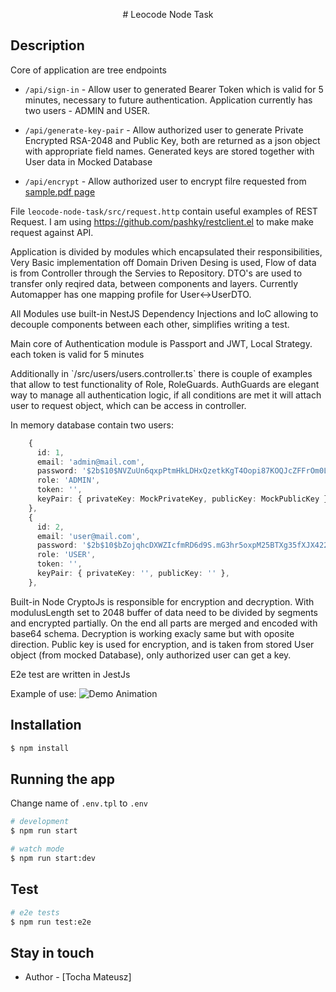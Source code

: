 <p align="center">
# Leocode Node Task
</p>

## Description

Core of application are tree endpoints 
- `/api/sign-in` - Allow user to generated Bearer Token which is valid for 5 minutes, necessary to future authentication.
Application currently has two users - ADMIN and USER.

- `/api/generate-key-pair` - Allow authorized user to generate Private Encrypted RSA-2048 and Public Key, both are returned as a json object with appropriate field names. Generated keys are stored together with User data in Mocked Database

- `/api/encrypt` - Allow authorized user to encrypt filre requested from  <a href="http://www.africau.edu/images/default/sample.pdf" target="_blank">sample.pdf page</a>

File `leocode-node-task/src/request.http` contain useful examples of REST Request.
I am using <a href="https://github.com/pashky/restclient.el" target="_blank">https://github.com/pashky/restclient.el</a>
to make make request against API.

<p>Application is divided by modules which encapsulated their responsibilities, Very Basic implementation off Domain Driven Desing is used, Flow of data is from Controller through the Servies to Repository. DTO's are used to transfer only reqired data, between components and layers. 
Currently Automapper has one mapping profile for User<->UserDTO.
</p> 
    
<p>All Modules use built-in NestJS Dependency Injections and IoC allowing to decouple components between each other, simplifies writing a test. </p>

<p>Main core of Authentication module is Passport and JWT, Local Strategy. each token is valid for 5 minutes</p>

<p>Additionally in `/src/users/users.controller.ts` there is couple of examples that allow to test functionality of Role, RoleGuards. AuthGuards are elegant way to manage all authentication logic, if all conditions are met it will attach user to request object, which can be access in controller. </p>

<p> In memory database contain two users:

```ts 
    {
      id: 1,
      email: 'admin@mail.com',
      password: '$2b$10$NVZuUn6qxpPtmHkLDHxQzetkKgT4Oopi87KOQJcZFFrOm0LdYtWae', //encrypted and salted password 1234
      role: 'ADMIN',
      token: '',
      keyPair: { privateKey: MockPrivateKey, publicKey: MockPublicKey },
    },
    {
      id: 2,
      email: 'user@mail.com',
      password: '$2b$10$bZojqhcDXWZIcfmRD6d9S.mG3hr5oxpM25BTXg35fXJX422NBhnn.', //encrypted and salted password 4321
      role: 'USER',
      token: '',
      keyPair: { privateKey: '', publicKey: '' },
    },

``` 
</p>

<p>    Built-in Node CryptoJs is responsible for encryption and decryption. With modulusLength  set to 2048 buffer of data need to be divided by segments and encrypted partially. On the end all parts are merged and encoded with base64 schema. Decryption is working exacly same but with oposite direction. Public key is used for encryption, and is taken from stored User object (from mocked Database), only authorized user can get a key. </p>
    
E2e test are written in JestJs

Example of use: 
![Demo Animation](./assets/example.gif?raw=true)

## Installation

```bash
$ npm install
```

## Running the app

Change name of `.env.tpl` to `.env`

```bash
# development
$ npm run start

# watch mode
$ npm run start:dev
```

## Test

```bash
# e2e tests
$ npm run test:e2e
```

## Stay in touch

- Author - [Tocha Mateusz]

